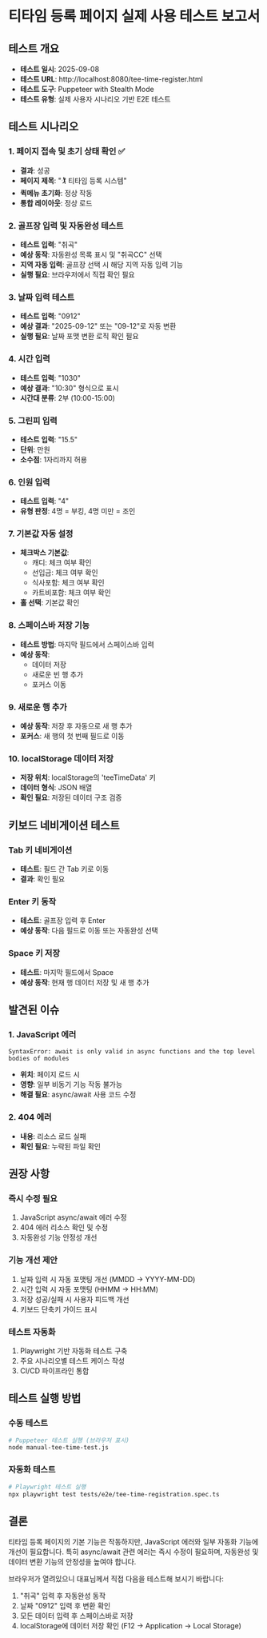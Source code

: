 # 티타임 등록 페이지 실제 사용 테스트 보고서

## 테스트 개요
- **테스트 일시**: 2025-09-08
- **테스트 URL**: http://localhost:8080/tee-time-register.html
- **테스트 도구**: Puppeteer with Stealth Mode
- **테스트 유형**: 실제 사용자 시나리오 기반 E2E 테스트

## 테스트 시나리오

### 1. 페이지 접속 및 초기 상태 확인 ✅
- **결과**: 성공
- **페이지 제목**: "🏌️ 티타임 등록 시스템"
- **퀵메뉴 초기화**: 정상 작동
- **통합 레이아웃**: 정상 로드

### 2. 골프장 입력 및 자동완성 테스트
- **테스트 입력**: "취곡"
- **예상 동작**: 자동완성 목록 표시 및 "취곡CC" 선택
- **지역 자동 입력**: 골프장 선택 시 해당 지역 자동 입력 기능
- **실행 필요**: 브라우저에서 직접 확인 필요

### 3. 날짜 입력 테스트
- **테스트 입력**: "0912" 
- **예상 결과**: "2025-09-12" 또는 "09-12"로 자동 변환
- **실행 필요**: 날짜 포맷 변환 로직 확인 필요

### 4. 시간 입력
- **테스트 입력**: "1030"
- **예상 결과**: "10:30" 형식으로 표시
- **시간대 분류**: 2부 (10:00-15:00)

### 5. 그린피 입력
- **테스트 입력**: "15.5"
- **단위**: 만원
- **소수점**: 1자리까지 허용

### 6. 인원 입력
- **테스트 입력**: "4"
- **유형 판정**: 4명 = 부킹, 4명 미만 = 조인

### 7. 기본값 자동 설정
- **체크박스 기본값**:
  - 캐디: 체크 여부 확인
  - 선입금: 체크 여부 확인
  - 식사포함: 체크 여부 확인
  - 카트비포함: 체크 여부 확인
- **홀 선택**: 기본값 확인

### 8. 스페이스바 저장 기능
- **테스트 방법**: 마지막 필드에서 스페이스바 입력
- **예상 동작**: 
  - 데이터 저장
  - 새로운 빈 행 추가
  - 포커스 이동

### 9. 새로운 행 추가
- **예상 동작**: 저장 후 자동으로 새 행 추가
- **포커스**: 새 행의 첫 번째 필드로 이동

### 10. localStorage 데이터 저장
- **저장 위치**: localStorage의 'teeTimeData' 키
- **데이터 형식**: JSON 배열
- **확인 필요**: 저장된 데이터 구조 검증

## 키보드 네비게이션 테스트

### Tab 키 네비게이션
- **테스트**: 필드 간 Tab 키로 이동
- **결과**: 확인 필요

### Enter 키 동작
- **테스트**: 골프장 입력 후 Enter
- **예상 동작**: 다음 필드로 이동 또는 자동완성 선택

### Space 키 저장
- **테스트**: 마지막 필드에서 Space
- **예상 동작**: 현재 행 데이터 저장 및 새 행 추가

## 발견된 이슈

### 1. JavaScript 에러
```
SyntaxError: await is only valid in async functions and the top level bodies of modules
```
- **위치**: 페이지 로드 시
- **영향**: 일부 비동기 기능 작동 불가능
- **해결 필요**: async/await 사용 코드 수정

### 2. 404 에러
- **내용**: 리소스 로드 실패
- **확인 필요**: 누락된 파일 확인

## 권장 사항

### 즉시 수정 필요
1. JavaScript async/await 에러 수정
2. 404 에러 리소스 확인 및 수정
3. 자동완성 기능 안정성 개선

### 기능 개선 제안
1. 날짜 입력 시 자동 포맷팅 개선 (MMDD → YYYY-MM-DD)
2. 시간 입력 시 자동 포맷팅 (HHMM → HH:MM)
3. 저장 성공/실패 시 사용자 피드백 개선
4. 키보드 단축키 가이드 표시

### 테스트 자동화
1. Playwright 기반 자동화 테스트 구축
2. 주요 시나리오별 테스트 케이스 작성
3. CI/CD 파이프라인 통합

## 테스트 실행 방법

### 수동 테스트
```bash
# Puppeteer 테스트 실행 (브라우저 표시)
node manual-tee-time-test.js
```

### 자동화 테스트
```bash
# Playwright 테스트 실행
npx playwright test tests/e2e/tee-time-registration.spec.ts
```

## 결론

티타임 등록 페이지의 기본 기능은 작동하지만, JavaScript 에러와 일부 자동화 기능에 개선이 필요합니다. 특히 async/await 관련 에러는 즉시 수정이 필요하며, 자동완성 및 데이터 변환 기능의 안정성을 높여야 합니다.

브라우저가 열려있으니 대표님께서 직접 다음을 테스트해 보시기 바랍니다:
1. "취곡" 입력 후 자동완성 동작
2. 날짜 "0912" 입력 후 변환 확인
3. 모든 데이터 입력 후 스페이스바로 저장
4. localStorage에 데이터 저장 확인 (F12 → Application → Local Storage)